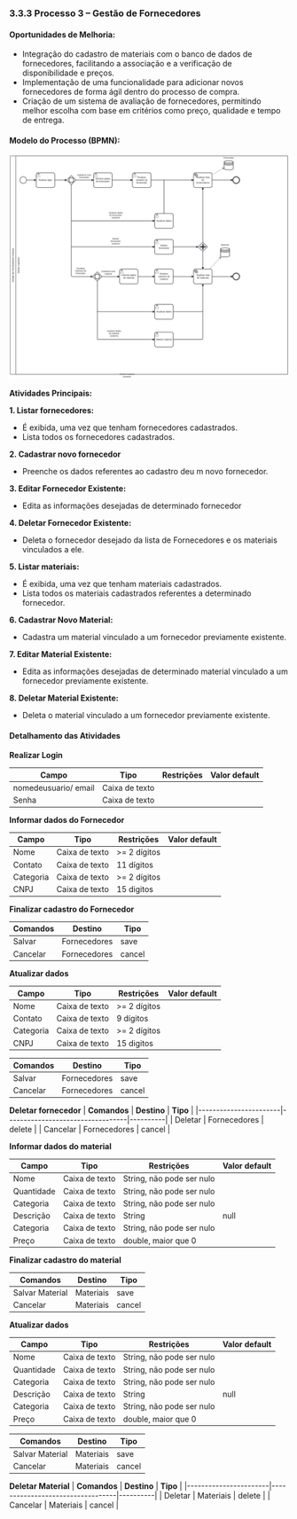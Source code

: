 ### 3.3.3 Processo 3 – Gestão de Fornecedores

#### Oportunidades de Melhoria:
- Integração do cadastro de materiais com o banco de dados de fornecedores, facilitando a associação e a verificação de disponibilidade e preços.
- Implementação de uma funcionalidade para adicionar novos fornecedores de forma ágil dentro do processo de compra.
- Criação de um sistema de avaliação de fornecedores, permitindo melhor escolha com base em critérios como preço, qualidade e tempo de entrega.

#### Modelo do Processo (BPMN):
![Modelo BPMN do Processo 4](../images/processo_3.svg "Modelo BPMN do Processo 4.")

**Atividades Principais:**

**1. Listar fornecedores:**
- É exibida, uma vez que tenham fornecedores cadastrados.
- Lista todos os fornecedores cadastrados.

**2. Cadastrar novo fornecedor**
- Preenche os dados referentes ao cadastro deu m novo fornecedor.

**3. Editar Fornecedor Existente:**
- Edita as informações desejadas de determinado fornecedor

**4. Deletar Fornecedor Existente:**
- Deleta o fornecedor desejado da lista de Fornecedores e os materiais vinculados a ele.

**5. Listar materiais:**
- É exibida, uma vez que tenham materiais cadastrados.
- Lista todos os materiais cadastrados referentes a determinado fornecedor.

**6. Cadastrar Novo Material:**
- Cadastra um material vinculado a um fornecedor previamente existente.

**7. Editar Material Existente:**
- Edita as informações desejadas de determinado material vinculado a um fornecedor previamente existente.

**8. Deletar Material Existente:**
- Deleta o material vinculado a um fornecedor previamente existente.

#### Detalhamento das Atividades

**Realizar Login**

| **Campo**                   | **Tipo**       | **Restrições**           | **Valor default** |
|-----------------------------|----------------|--------------------------|-------------------|
| nomedeusuario/ email              | Caixa de texto |                          |                   |
| Senha              | Caixa de texto |                          |                   |


**Informar dados do Fornecedor**

| **Campo**             | **Tipo**        | **Restrições**      | **Valor default** |
|-----------------------|-----------------|---------------------|-------------------|
| Nome  | Caixa de texto | >= 2 dígitos                    |                   |
| Contato               | Caixa de texto | 11 dígitos      |                  |
| Categoria             | Caixa de texto |  >= 2 dígitos                   |                   |
| CNPJ                  | Caixa de texto | 15 digitos       |                   |

**Finalizar cadastro do Fornecedor**

| **Comandos**          | **Destino**                      | **Tipo** |
|-----------------------|----------------------------------|----------|
| Salvar                | Fornecedores              | save |
| Cancelar              | Fornecedores               | cancel   |

**Atualizar dados**

| **Campo**             | **Tipo**        | **Restrições**      | **Valor default** |
|-----------------------|-----------------|---------------------|-------------------|
| Nome| Caixa de texto | >= 2 dígitos                    |                   |
| Contato               | Caixa de texto | 9 dígitos      |                  |
| Categoria             | Caixa de texto |      >= 2 dígitos               |                   |
| CNPJ                  | Caixa de texto | 15 digitos       |                   |

| **Comandos**          | **Destino**                      | **Tipo** |
|-----------------------|----------------------------------|----------|
| Salvar                | Fornecedores              | save |
| Cancelar              | Fornecedores              | cancel   |

**Deletar fornecedor**
| **Comandos**          | **Destino**                      | **Tipo** |
|-----------------------|----------------------------------|----------|
| Deletar               | Fornecedores              | delete  |
| Cancelar              | Fornecedores               | cancel   |


**Informar dados do material**

| **Campo**             | **Tipo**        | **Restrições**      | **Valor default** |
|-----------------------|-----------------|---------------------|-------------------|
| Nome                  | Caixa de texto   |  String, não pode ser nulo |                   |
| Quantidade              | Caixa de texto   | String, não pode ser nulo   |                   |
| Categoria             | Caixa de texto   |   String, não pode ser nulo|                   |
| Descrição             | Caixa de texto   |String                     |       null            |
| Categoria             | Caixa de texto   |String, não pode ser nulo  |                   |
| Preço                 | Caixa de texto   | double, maior que 0     |                   |

**Finalizar cadastro do material**

| **Comandos**          | **Destino**                      | **Tipo** |
|-----------------------|----------------------------------|----------|
| Salvar Material      | Materiais               | save |
| Cancelar              | Materiais              | cancel   |
      
**Atualizar dados**

| **Campo**             | **Tipo**        | **Restrições**      | **Valor default** |
|-----------------------|-----------------|---------------------|-------------------|
| Nome                  | Caixa de texto   |  String, não pode ser nulo |                   |
| Quantidade              | Caixa de texto   | String, não pode ser nulo   |                   |
| Categoria             | Caixa de texto   |   String, não pode ser nulo|                   |
| Descrição             | Caixa de texto   |String                     |       null            |
| Categoria             | Caixa de texto   |String, não pode ser nulo  |                   |
| Preço                 | Caixa de texto   | double, maior que 0     |                   |

| **Comandos**          | **Destino**                      | **Tipo** |
|-----------------------|----------------------------------|----------|
| Salvar Material      | Materiais              | save  |
| Cancelar              | Materiais                | cancel   |
               
**Deletar Material**
| **Comandos**          | **Destino**                      | **Tipo** |
|-----------------------|----------------------------------|----------|
| Deletar               | Materiais           | delete |
| Cancelar              | Materiais                | cancel   |


     




